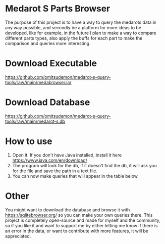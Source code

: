 # Medarot S Parts Browser
The purpose of this project is to have a way to query the medarots data in any way possible, and secondly be a platform for more ideas to be developed, like for example, in the future I plan to make a way to compare different parts types, also apply the buffs for each part to make the comparison and queries more interesting.

# Download Executable
https://github.com/omitsudemon/medarot-s-query-tools/raw/main/medabrowser.jar

# Download Database
https://github.com/omitsudemon/medarot-s-query-tools/raw/main/medarot-s.db

# How to use
1) Open it. If you don't have Java installed, install it here https://www.java.com/en/download/
2) The program will look for the db, if it doesn't find the db, it will ask you for the file and save the path in a text file.
3) You can now make queries that will appear in the table below.

# Other
You might want to download the database and browse it with https://sqlitebrowser.org/ so you can make your own queries there.
This project is completely open-source and made for myself and the community, so if you like it and want to support me by either letting me know if there is an error in the data, or want to contribute with more features, it will be appreciated.
